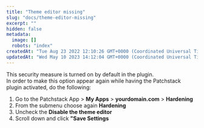 ```yaml
---
title: "Theme editor missing"
slug: "docs/theme-editor-missing"
excerpt: ""
hidden: false
metadata: 
  image: []
  robots: "index"
createdAt: "Tue Aug 23 2022 12:10:26 GMT+0000 (Coordinated Universal Time)"
updatedAt: "Wed May 10 2023 14:12:04 GMT+0000 (Coordinated Universal Time)"
---
```

This security measure is turned on by default in the plugin.  
In order to make this option appear again while having the Patchstack plugin activated, do the following:

<ol><li>
Go to the Patchstack App > <b>My Apps</b> > <b>yourdomain.com</b> > <b>Hardening</b></li>
<li>From the submenu choose again <b>Hardening</b></li>
<li>Uncheck the <b>Disable the theme editor</b></li>
<li>Scroll down and click <b>"Save Settings</b></li>
</ol>
